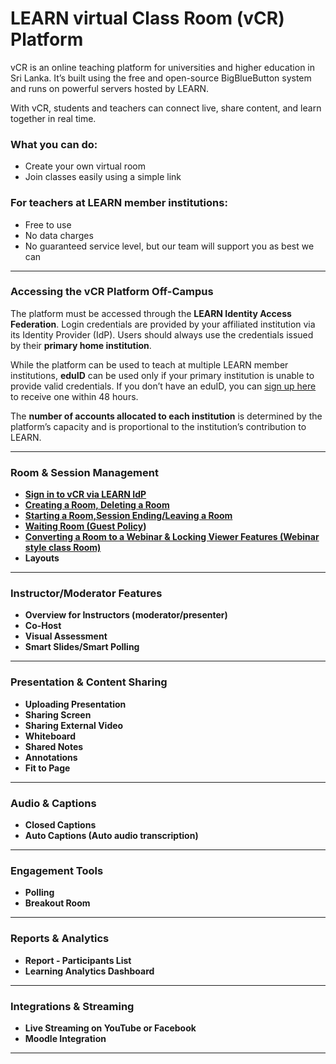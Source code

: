 # LEARN virtual Class Room (vCR) Platform

vCR is an online teaching platform for universities and higher education in Sri Lanka. It’s built using the free and open-source BigBlueButton system and runs on powerful servers hosted by LEARN.

With vCR, students and teachers can connect live, share content, and learn together in real time.

### What you can do:

* Create your own virtual room
* Join classes easily using a simple link

### For teachers at LEARN member institutions:

* Free to use
* No data charges
* No guaranteed service level, but our team will support you as best we can

---

### Accessing the vCR Platform Off-Campus

The platform must be accessed through the **LEARN Identity Access Federation**. Login credentials are provided by your affiliated institution via its Identity Provider (IdP). Users should always use the credentials issued by their **primary home institution**.

While the platform can be used to teach at multiple LEARN member institutions, **eduID** can be used only if your primary institution is unable to provide valid credentials. If you don’t have an eduID, you can [sign up here](#) to receive one within 48 hours.

The **number of accounts allocated to each institution** is determined by the platform’s capacity and is proportional to the institution’s contribution to LEARN.

---

###  **Room & Session Management**

* **[Sign in to vCR via LEARN IdP](https://github.com/LEARN-LK/VCR/blob/main/signintoVCR.md)**
* **[Creating a Room, Deleting a Room](https://github.com/LEARN-LK/VCR/blob/main/Create%26DeleteRoom.md)**
* **[Starting a Room,Session Ending/Leaving a Room](https://github.com/LEARN-LK/VCR/blob/main/start&Ending-room.md)**
* **[Waiting Room (Guest Policy](https://github.com/LEARN-LK/VCR/blob/main/waitingRoom.md))**
* **[Converting a Room to a Webinar & Locking Viewer Features (Webinar style class Room)](https://github.com/LEARN-LK/VCR/blob/main/Webinar-mood.md)**
* **Layouts**

---

###  **Instructor/Moderator Features**

* **Overview for Instructors (moderator/presenter)**
* **Co-Host**
* **Visual Assessment**
* **Smart Slides/Smart Polling**

---

###  **Presentation & Content Sharing**

* **Uploading Presentation**
* **Sharing Screen**
* **Sharing External Video**
* **Whiteboard**
* **Shared Notes**
* **Annotations**
* **Fit to Page**

---

###  **Audio & Captions**

* **Closed Captions**
* **Auto Captions (Auto audio transcription)**

---

###  **Engagement Tools**

* **Polling**
* **Breakout Room**

---

###  **Reports & Analytics**

* **Report - Participants List**
* **Learning Analytics Dashboard**

---

###  **Integrations & Streaming**

* **Live Streaming on YouTube or Facebook**
* **Moodle Integration**

---



